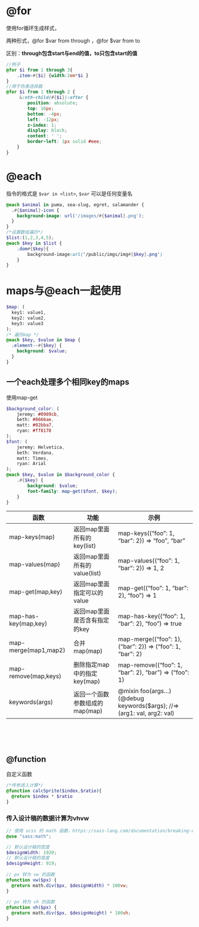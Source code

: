 # @for

使用for循环生成样式，

两种形式，@for $var from <start> through <end>，@for $var from <start> to <end>

区别：**through包含start与end的值，to只包含start的值**

```scss
//例子
@for $i from 1 through 3{
    .item-#{$i} {width:2em*$i }
}
//用于伪类选择器
@for $i from 1 through 2 {
     &:nth-child(#{$i}):after { 
        position: absolute;
        top: 16px;
        bottom: -4px;
        left: -12px;
        z-index: 1;
        display: block;
        content: ' ';
        border-left: 1px solid #eee;
    }
}
```

# @each

指令的格式是 `$var in <list>`, `$var` 可以是任何变量名

```scss
@each $animal in puma, sea-slug, egret, salamander {
  .#{$animal}-icon {
    background-image: url('/images/#{$animal}.png');
  }
}
/*设置数组遍历*/
$list:(1,2,3,4,5);
@each $key in $list {
    .dom#{$key}{
        background-image:url('/public/imgs/img#{$key}.png')
    }
}
```

# maps与@each一起使用

```scss
$map: (
  key1: value1,
  key2: value2,
  key3: value3
);
/* 遍历map */
@each $key, $value in $map {
  .element--#{$key} {
    background: $value;
  }
}
```

## 一个each处理多个相同key的maps

使用map-get

```scss
$background_color: (
    jeremy: #0989cb,
    beth: #8666ae,
    matt: #02bba7,
    ryan: #ff8178
);
$font: (
    jeremy: Helvetica,
    beth: Verdana,
    matt: Times,
    ryan: Arial
);
@each $key, $value in $background_color {
    .#{$key} {
        background: $value;
        font-family: map-get($font, $key);
    }
}
```

| 函数                 | 功能                           | 示例                                                         |
| -------------------- | ------------------------------ | ------------------------------------------------------------ |
| map-keys(map)        | 返回map里面所有的key(list)     | map-keys((“foo”: 1, “bar”: 2)) => “foo”, “bar”               |
| map-values(map)      | 返回map里面所有的value(list)   | map-values((“foo”: 1, “bar”: 2)) => 1, 2                     |
| map-get(map,key)     | 返回map里面指定可以的value     | map-get((“foo”: 1, “bar”: 2), “foo”) => 1                    |
| map-has-key(map,key) | 返回map里面是否含有指定的key   | map-has-key((“foo”: 1, “bar”: 2), “foo”) => true             |
| map-merge(map1,map2) | 合并map(map)                   | map-merge((“foo”: 1), (“bar”: 2)) => (“foo”: 1, “bar”: 2)    |
| map-remove(map,keys) | 删除指定map中的指定key(map)    | map-remove((“foo”: 1, “bar”: 2), “bar”) => (“foo”: 1)        |
| keywords(args)       | 返回一个函数参数组成的map(map) | @mixin foo(args…){@debug keywords($args); //=> (arg1: val, arg2: val) |

​		
​	      	
​		

## @function

自定义函数

```scss
/*传参进入计算*/
@function calcSprite($index,$ratio){
  @return $index * $ratio
}
```

### 传入设计稿的数据计算为vhvw

```scss
// 使用 scss 的 math 函数，https://sass-lang.com/documentation/breaking-changes/slash-div
@use "sass:math";

// 默认设计稿的宽度
$designWidth: 1920;
// 默认设计稿的高度
$designHeight: 919;
 
// px 转为 vw 的函数
@function vw($px) {
  @return math.div($px, $designWidth) * 100vw;
}       
 
// px 转为 vh 的函数
@function vh($px) {
  @return math.div($px, $designHeight) * 100vh;
}
```

​		
​		
